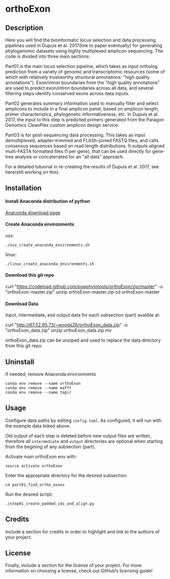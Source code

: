 # orthoExon

## Description

Here you will find the bioinformatic locus selection and data processing pipelines used in Dupuis et al. 2017(link to paper eventually) for generating phylogenomic datasets using highly multiplexed amplicon sequencing. The code is divided into three main sections: 

Part01 is the main locus selection pipeline, which takes as input ortholog prediction from a variety of genomic and transcriptomic resources (some of which with relatively trustworthy structural annotations: "high quality annotations"). Exon/intron boundaries from the "high quality annotations" are used to predict exon/intron boundaries across all data, and several filtering steps identify conserved exons across data inputs.

Part02 generates summary information used to manually filter and select amplicons to include in a final amplicon panel, based on amplicon length, primer characteristics, phylogenetic informativeness, etc. In Dupuis et al. 2017, the input to this step is predicted primers generated from the Paragon Genomics CleanPlex custom amplicon design service.

Part03 is for post-sequencing data processing. This takes as input demultiplexed, adapter-trimmed and FLASh-joined FASTQ files, and calls consensus sequences based on read length distributions. It outputs aligned multi-FASTA formatted files (1 per gene), that can be used directly for gene-tree analysis or concatenated for an "all data" approach.

For a detailed tutuorial in re-creating the results of Dupuis et al. 2017, see here(still working on this).


## Installation

#### Install Anaconda distribution of python

[Anaconda download page](https://www.continuum.io/downloads)

#### Create Anaconda environments

osx:
```
./osx_create_anaconda_environments.sh
```

linux:
```
./linux_create_anaconda_environments.sh
```

#### Download this git repo
curl "https://codeload.github.com/popphylotools/orthoExon/zip/master" -o "orthoExon-master.zip"
unzip orthoExon-master.zip
cd orthoExon-master


#### Download Data

Input, intermediate, and output data for each subsection (part) avalible at:

curl "http://67.52.95.73/~woods26/orthoExon_data.zip" -o "orthoExon_data.zip"
unzip orthoExon_data.zip
mv 

orthoExon_data.zip can be unziped and used to replace the data directory from this git repo.

## Uninstall

If needed, remove Anaconda environments
```
conda env remove --name orthoExon
conda env remove --name mafft
conda env remove --name tapir
```

## Usage
Configure data paths by editing `config.toml`.
As configured, it will run with the example data linked above.

Old output of each step is deleted before new output files are written, therefore all `intermediate` and `output` directories are optional when starting from the begining of any subsection (part).

Activate main orthoExon env with:
```
source activate orthoExon
```

Enter the appropriate directory for the desired subsection:
```
cd part01_find_ortho_exons
```

Run the desired script:
```
./step01_create_padded_cds_and_align.py
```


## Credits

Include a section for credits in order to highlight and link to the authors of your project.

## License

Finally, include a section for the license of your project. For more information on choosing a license, check out GitHub’s licensing guide!
